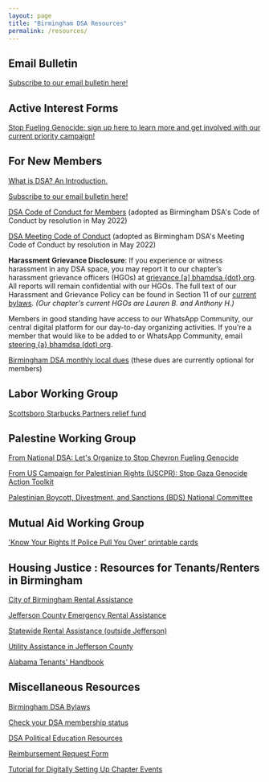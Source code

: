 ```yaml
---
layout: page
title: "Birmingham DSA Resources"
permalink: /resources/
---
```

## Email Bulletin

[Subscribe to our email bulletin here!](https://actionnetwork.org/forms/birmingham-dsa-e-mail-bulletin-subscription-form/)

## Active Interest Forms

[Stop Fueling Genocide: sign up here to learn more and get involved with our current priority campaign!](https://actionnetwork.org/forms/stop-fueling-genocide-birmingham-local-campaign-sign-up)

## For New Members

[What is DSA? An Introduction.](https://www.dsausa.org/organize/intro_to_dsa/)

[Subscribe to our email bulletin here!](https://actionnetwork.org/forms/birmingham-dsa-biweekly-bulletin-subscription-form)

[DSA Code of Conduct for Members](https://www.dsausa.org/dsa-code-of-conduct-for-members/) (adopted as Birmingham DSA's Code of Conduct by resolution in May 2022)

[DSA Meeting Code of Conduct](https://www.dsausa.org/resources/harassment-and-grievance/dsa-meeting-code-of-conduct-4-7-2020/) (adopted as Birmingham DSA's Meeting Code of Conduct by resolution in May 2022)

<b>Harassment Grievance Disclosure</b>: If you experience or witness harassment in any DSA space, you may report it to our chapter’s harassment grievance officers (HGOs) at <a href="mailto:grievance@bhamdsa.org">grievance [a] bhamdsa {dot} org</a>. All reports will remain confidential with our HGOs. The full text of our Harassment and Grievance Policy can be found in Section 11 of our [current bylaws](https://docs.google.com/document/d/1bCHmNySr400hc7KN5xE4JOXYeaiOMRjOs1jGMIfEx40/edit?usp=sharing). <i>(Our chapter's current HGOs are Lauren B. and Anthony H.)</i>

Members in good standing have access to our WhatsApp Community, our central digital platform for our day-to-day organizing activities. If you're a member that would like to be added to or WhatsApp Community, email <a href="mailto:steering@bhamdsa.org?subject=WhatsApp Community Access">steering {a} bhamdsa (dot) org</a>.

[Birmingham DSA monthly local dues](https://donorbox.org/bham-dsa-monthly-dues) (these dues are currently optional for members)

## Labor Working Group

[Scottsboro Starbucks Partners relief fund](https://www.gofundme.com/f/relief-fund-for-scottsboro-starbucks-partners)

## Palestine Working Group

[From National DSA: Let's Organize to Stop Chevron Fueling Genocide](https://www.dsausa.org/democratic-left/lets-organize-to-stop-chevron-fueling-genocide/)

[From US Campaign for Palestinian Rights (USCPR): Stop Gaza Genocide Action Toolkit](https://uscpr.org/stopgazagenocide/)

[Palestinian Boycott, Divestment, and Sanctions (BDS) National Committee](https://bdsmovement.net)

## Mutual Aid Working Group

['Know Your Rights If Police Pull You Over' printable cards](https://drive.google.com/file/d/1KyZB6f0ckAcGf3zVB_9mLcFjYDiOLK_Q/view)


## Housing Justice : Resources for Tenants/Renters in Birmingham

[City of Birmingham Rental Assistance](https://www.birminghamal.gov/covidrent)

[Jefferson County Emergency Rental Assistance](https://www.jccal.org/Default.asp?ID=2214&pg=Emergency+Rental+Assistance+Program+%28ERAP%29)

[Statewide Rental Assistance (outside Jefferson)](https://eraalabama.com/)

[Utility Assistance in Jefferson County](https://www.caaneal.org/liheap/)

[Alabama Tenants' Handbook](https://www.alabamalegalhelp.org/files/A2447EEE-F644-D86C-0EED-38CCDA102137/attachments/D58BD7A6-D99A-93CB-F1B6-D0BF0AE6B7B3/352521AlabamaTenantsHandbook122006.pdf)

## Miscellaneous Resources

[Birmingham DSA Bylaws](https://docs.google.com/document/d/1bCHmNySr400hc7KN5xE4JOXYeaiOMRjOs1jGMIfEx40/edit?usp=sharing)

[Check your DSA membership status](https://proof.dsausa.org) 

[DSA Political Education Resources](https://education.dsausa.org/resources/)

[Reimbursement Request Form](https://forms.gle/365iJLQL7Ctb5yYr7)

[Tutorial for Digitally Setting Up Chapter Events](https://docs.google.com/document/d/1ajOgPUpSbHnrB1xi82deD2dhX0f53tlrWx6G0ScxGqM/edit?usp=sharing)
